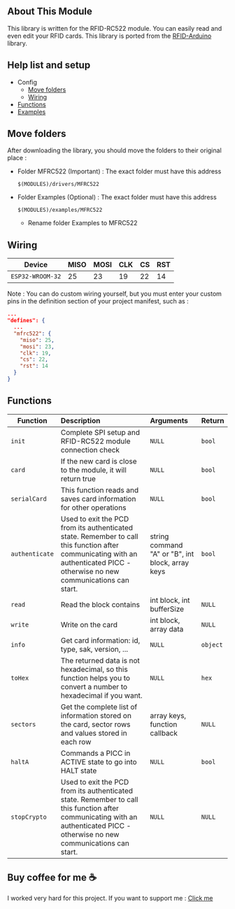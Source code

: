 ## About This Module

This library is written for the RFID-RC522 module. You can easily read and even edit your RFID cards. This library is ported from the [RFID-Arduino](https://github.com/miguelbalboa/rfid) library.

## Help list and setup
  * Config
      * [Move folders](#move-folders)
      * [Wiring](#wiring)
  * [Functions](#functions)
  * [Examples](https://github.com/salarizadi/moddable-sdk/tree/main/Modules/MFRC522/Examples)


## Move folders
<a id="move-folders"></a>

After downloading the library, you should move the folders to their original place :
  
  * Folder MFRC522 (Important) : The exact folder must have this address
      
      ```$(MODULES)/drivers/MFRC522```
      
  * Folder Examples (Optional) : The exact folder must have this address
      
      ```$(MODULES)/examples/MFRC522```
      * Rename folder Examples to MFRC522
     

## Wiring
<a id="wiring"></a>

| Device | MISO | MOSI | CLK | CS | RST |
| --- | :-- | :-- | :-- | :-- | :-- |
| `ESP32-WROOM-32` | 25 | 23 | 19 | 22 | 14

Note : You can do custom wiring yourself, but you must enter your custom pins in the definition section of your project manifest, such as :
```json
...
"defines": {
  ...
  "mfrc522": {
    "miso": 25,
    "mosi": 23,
    "clk": 19,
    "cs": 22,
    "rst": 14
  }
}
```
  
  
## Functions
<a id="functions"></a>

  | Function | Description | Arguments | Return
  | --- | :-- | :-- | :-- |
  | `init` | Complete SPI setup and RFID-RC522 module connection check | `NULL` | `bool`
  | `card` | If the new card is close to the module, it will return true | `NULL` | `bool`
  | `serialCard` | This function reads and saves card information for other operations | `NULL` | `bool`
  | `authenticate` | Used to exit the PCD from its authenticated state. Remember to call this function after communicating with an authenticated PICC - otherwise no new communications can start. | string command "A" or "B", int block, array keys | `bool`
  | `read` | Read the block contains | int block, int bufferSize | `NULL` | `ArrayBuffer`
  | `write`| Write on the card | int block, array data | `NULL` | `bool`
  | `info` | Get card information: id, type, sak, version, ... | `NULL` | `object`
  | `toHex` | The returned data is not hexadecimal, so this function helps you to convert a number to hexadecimal if you want. | `NULL` | `hex`
  | `sectors` | Get the complete list of information stored on the card, sector rows and values stored in each row | array keys, function callback | `NULL`
  | `haltA` | Commands a PICC in ACTIVE state to go into HALT state | `NULL` | `bool`
  | `stopCrypto` | Used to exit the PCD from its authenticated state. Remember to call this function after communicating with an authenticated PICC - otherwise no new communications can start. | `NULL` | `NULL`
  

## Buy coffee for me ☕
  I worked very hard for this project. If you want to support me : [Click me](https://github.com/salarizadi/moddable-sdk/blob/main/README.md#buy-coffee-for-me-)
  
  
